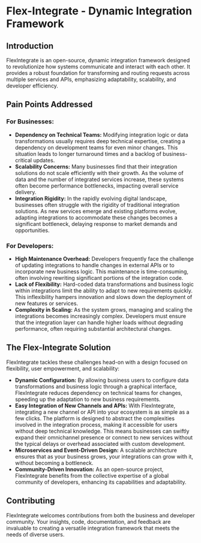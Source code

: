 # Flex-Integrate - Dynamic Integration Framework

## Introduction

FlexIntegrate is an open-source, dynamic integration framework designed to revolutionize how systems communicate and interact with each other. It provides a robust foundation for transforming and routing requests across multiple services and APIs, emphasizing adaptability, scalability, and developer efficiency.

## Pain Points Addressed

### For Businesses:


- **Dependency on Technical Teams:** Modifying integration logic or data transformations usually requires deep technical expertise, creating a dependency on development teams for even minor changes. This situation leads to longer turnaround times and a backlog of business-critical updates.
- **Scalability Concerns:** Many businesses find that their integration solutions do not scale efficiently with their growth. As the volume of data and the number of integrated services increase, these systems often become performance bottlenecks, impacting overall service delivery.
- **Integration Rigidity:** In the rapidly evolving digital landscape, businesses often struggle with the rigidity of traditional integration solutions. As new services emerge and existing platforms evolve, adapting integrations to accommodate these changes becomes a significant bottleneck, delaying response to market demands and opportunities.

### For Developers:

- **High Maintenance Overhead:** Developers frequently face the challenge of updating integrations to handle changes in external APIs or to incorporate new business logic. This maintenance is time-consuming, often involving rewriting significant portions of the integration code.
- **Lack of Flexibility:** Hard-coded data transformations and business logic within integrations limit the ability to adapt to new requirements quickly. This inflexibility hampers innovation and slows down the deployment of new features or services.
- **Complexity in Scaling:** As the system grows, managing and scaling the integrations becomes increasingly complex. Developers must ensure that the integration layer can handle higher loads without degrading performance, often requiring substantial architectural changes.

## The Flex-Integrate Solution

FlexIntegrate tackles these challenges head-on with a design focused on flexibility, user empowerment, and scalability:
- **Dynamic Configuration:** By allowing business users to configure data transformations and business logic through a graphical interface, FlexIntegrate reduces dependency on technical teams for changes, speeding up the adaptation to new business requirements.
- **Easy Integration of New Channels and APIs:** With FlexIntegrate, integrating a new channel or API into your ecosystem is as simple as a few clicks. The platform is designed to abstract the complexities involved in the integration process, making it accessible for users without deep technical knowledge. This means businesses can swiftly expand their omnichannel presence or connect to new services without the typical delays or overhead associated with custom development.
- **Microservices and Event-Driven Design:** A scalable architecture ensures that as your business grows, your integrations can grow with it, without becoming a bottleneck.
- **Community-Driven Innovation:** As an open-source project, FlexIntegrate benefits from the collective expertise of a global community of developers, enhancing its capabilities and adaptability.


## Contributing

FlexIntegrate welcomes contributions from both the business and developer community. Your insights, code, documentation, and feedback are invaluable to creating a versatile integration framework that meets the needs of diverse users.


